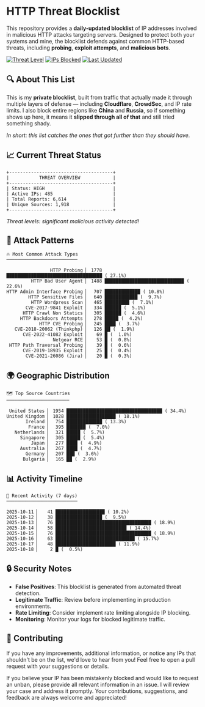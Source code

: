 # HTTP Threat Blocklist

This repository provides a **daily-updated blocklist** of IP addresses involved in malicious HTTP attacks targeting servers. Designed to protect both your systems and mine, the blocklist defends against common HTTP-based threats, including **probing**, **exploit attempts**, and **malicious bots**.

[![Threat Level](https://img.shields.io/badge/Threat%20Level-HIGH-red)](.)
[![IPs Blocked](https://img.shields.io/badge/IPs%20Blocked-485-blue)](.)
[![Last Updated](https://img.shields.io/badge/Updated-2025--10--18-brightgreen)](.)

## 🔍 About This List

This is my **private blocklist**, built from traffic that actually made it through multiple layers of defense — including **Cloudflare**, **CrowdSec**, and IP rate limits. I also block entire regions like **China** and **Russia**, so if something shows up here, it means it **slipped through all of that** and still tried something shady.

*In short: this list catches the ones that got further than they should have.*

## 📈 Current Threat Status

```
+--------------------------------------+
|           THREAT OVERVIEW            |
+--------------------------------------+
| Status: HIGH                         |
| Active IPs: 485                      |
| Total Reports: 6,614                 |
| Unique Sources: 1,918                |
+--------------------------------------+
```

*Threat levels: significant malicious activity detected!*

## 🎯 Attack Patterns

```
🔥 Most Common Attack Types
──────────────────────────

                HTTP Probing ▏ 1778 ███████████████████████████████████ ( 27.1%)
         HTTP Bad User Agent ▏ 1488 █████████████████████████████ ( 22.6%)
HTTP Admin Interface Probing ▏  707 █████████████ ( 10.8%)
        HTTP Sensitive Files ▏  640 ████████████ (  9.7%)
         HTTP Wordpress Scan ▏  465 █████████ (  7.1%)
       CVE-2017-9841 Exploit ▏  334 ██████ (  5.1%)
      HTTP Crawl Non Statics ▏  305 ██████ (  4.6%)
     HTTP Backdoors Attempts ▏  278 █████ (  4.2%)
            HTTP CVE Probing ▏  245 ████ (  3.7%)
   CVE-2018-20062 (Thinkphp) ▏  126 ██ (  1.9%)
      CVE-2022-41082 Exploit ▏   69 █ (  1.0%)
                 Netgear RCE ▏   53 █ (  0.8%)
 HTTP Path Traversal Probing ▏   39 █ (  0.6%)
      CVE-2019-18935 Exploit ▏   25 █ (  0.4%)
       CVE-2021-26086 (Jira) ▏   20 █ (  0.3%)
```

## 🌍 Geographic Distribution

```
🗺️ Top Source Countries
───────────────────────

 United States ▏ 1954 ███████████████████████████████████ ( 34.4%)
United Kingdom ▏ 1028 ██████████████████ ( 18.1%)
       Ireland ▏  754 █████████████ ( 13.3%)
        France ▏  395 ███████ (  7.0%)
   Netherlands ▏  321 █████ (  5.7%)
     Singapore ▏  305 █████ (  5.4%)
         Japan ▏  277 ████ (  4.9%)
     Australia ▏  267 ████ (  4.7%)
       Germany ▏  207 ███ (  3.6%)
      Bulgaria ▏  165 ██ (  2.9%)
```

## 📊 Activity Timeline

```
📅 Recent Activity (7 days)
──────────────────────────

2025-10-11 ▏   41 ██████████████████ ( 10.2%)
2025-10-12 ▏   38 █████████████████ (  9.5%)
2025-10-13 ▏   76 ███████████████████████████████████ ( 18.9%)
2025-10-14 ▏   58 ██████████████████████████ ( 14.4%)
2025-10-15 ▏   76 ███████████████████████████████████ ( 18.9%)
2025-10-16 ▏   63 █████████████████████████████ ( 15.7%)
2025-10-17 ▏   48 ██████████████████████ ( 11.9%)
2025-10-18 ▏    2 █ (  0.5%)
```

## 🔒 Security Notes

- **False Positives**: This blocklist is generated from automated threat detection.
- **Legitimate Traffic**: Review before implementing in production environments.
- **Rate Limiting**: Consider implement rate limiting alongside IP blocking.
- **Monitoring**: Monitor your logs for blocked legitimate traffic.

## 🤝 Contributing

If you have any improvements, additional information, or notice any IPs that shouldn't be on the list, we'd love to hear from you! Feel free to open a pull request with your suggestions or details.

If you believe your IP has been mistakenly blocked and would like to request an unban, please provide all relevant information in an issue. I will review your case and address it promptly. Your contributions, suggestions, and feedback are always welcome and appreciated!